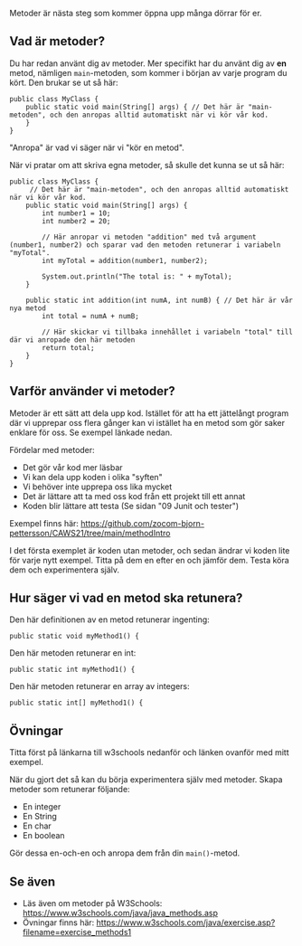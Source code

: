 Metoder är nästa steg som kommer öppna upp många dörrar för er.

## Vad är metoder?

Du har redan använt dig av metoder. Mer specifikt har du använt dig av **en** metod, nämligen `main`-metoden, som kommer i början av varje program du kört. Den brukar se ut så här:

    public class MyClass {
        public static void main(String[] args) { // Det här är "main-metoden", och den anropas alltid automatiskt när vi kör vår kod.
        }
    }

"Anropa" är vad vi säger när vi "kör en metod".

När vi pratar om att skriva egna metoder, så skulle det kunna se ut så här:

    public class MyClass {
         // Det här är "main-metoden", och den anropas alltid automatiskt när vi kör vår kod.
        public static void main(String[] args) {
            int number1 = 10;
            int number2 = 20;
            
            // Här anropar vi metoden "addition" med två argument (number1, number2) och sparar vad den metoden retunerar i variabeln "myTotal".
            int myTotal = addition(number1, number2);
            
            System.out.println("The total is: " + myTotal);
        }

        public static int addition(int numA, int numB) { // Det här är vår nya metod
            int total = numA + numB;
            
            // Här skickar vi tillbaka innehållet i variabeln "total" till där vi anropade den här metoden
            return total;
        }
    }

## Varför använder vi metoder?

Metoder är ett sätt att dela upp kod. Istället för att ha ett jättelångt program där vi upprepar oss flera gånger kan vi istället ha en metod som gör saker enklare för oss. Se exempel länkade nedan.

Fördelar med metoder:

* Det gör vår kod mer läsbar
* Vi kan dela upp koden i olika "syften"
* Vi behöver inte upprepa oss lika mycket
* Det är lättare att ta med oss kod från ett projekt till ett annat
* Koden blir lättare att testa (Se sidan "09 Junit och tester")

Exempel finns här: https://github.com/zocom-bjorn-pettersson/CAWS21/tree/main/methodIntro

I det första exemplet är koden utan metoder, och sedan ändrar vi koden lite för varje nytt exempel. Titta på dem en efter en och jämför dem. Testa köra dem och experimentera själv.

## Hur säger vi vad en metod ska retunera?

Den här definitionen av en metod retunerar ingenting:

    public static void myMethod1() {

Den här metoden retunerar en int:

    public static int myMethod1() {

Den här metoden retunerar en array av integers:

    public static int[] myMethod1() {

## Övningar

Titta först på länkarna till w3schools nedanför och länken ovanför med mitt exempel.

När du gjort det så kan du börja experimentera själv med metoder. Skapa metoder som retunerar följande:

* En integer
* En String
* En char
* En boolean

Gör dessa en-och-en och anropa dem från din `main()`-metod.

## Se även

* Läs även om metoder på W3Schools: https://www.w3schools.com/java/java_methods.asp
* Övningar finns här: https://www.w3schools.com/java/exercise.asp?filename=exercise_methods1